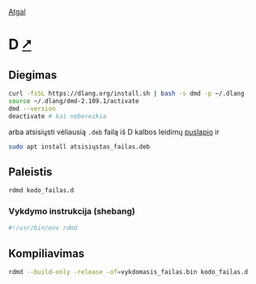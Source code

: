 [Atgal](./readme.md)

# D [&#x2B67;](https://dlang.org/)

## Diegimas

```bash
curl -fsSL https://dlang.org/install.sh | bash -s dmd -p ~/.dlang
source ~/.dlang/dmd-2.109.1/activate
dmd --version
deactivate # kai nebereikia
```

arba atsisiųsti vėliausią `.deb` failą iš D kalbos leidimų [puslapio](https://downloads.dlang.org/releases/) ir

```bash
sudo apt install atsisiųstas_failas.deb
```

## Paleistis

```bash
rdmd kodo_failas.d
```

### Vykdymo instrukcija (shebang)

```bash
#!/usr/bin/env rdmd
```

## Kompiliavimas

```bash
rdmd --build-only -release -of=vykdomasis_failas.bin kodo_failas.d
```
